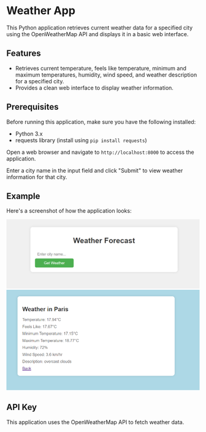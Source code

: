 # Weather App

This Python application retrieves current weather data for a specified city using the OpenWeatherMap API and displays it in a basic web interface.

## Features

- Retrieves current temperature, feels like temperature, minimum and maximum temperatures, humidity, wind speed, and weather description for a specified city.
- Provides a clean web interface to display weather information.

## Prerequisites

Before running this application, make sure you have the following installed:

- Python 3.x
- requests library (install using `pip install requests`)

 Open a web browser and navigate to `http://localhost:8000` to access the application.

 Enter a city name in the input field and click "Submit" to view weather information for that city.

## Example

Here's a screenshot of how the application looks:

![Weather App Screenshot](weather_app_screenshot.png)
![Weather App Screenshot2](Capture2.PNG)


## API Key

This application uses the OpenWeatherMap API to fetch weather data. 


